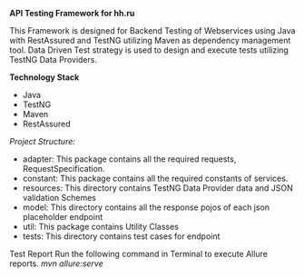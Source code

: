 
**API Testing Framework for hh.ru**

This Framework is designed for Backend Testing of Webservices using Java with RestAssured and TestNG utilizing Maven as dependency management tool. Data Driven Test strategy is used to design and execute tests utilizing TestNG Data Providers.

**Technology Stack**
* Java
* TestNG
* Maven
* RestAssured

*Project Structure:*

* adapter: This package contains all the required requests, RequestSpecification.
* constant: This package contains all the required constants of services.
* resources: This directory contains TestNG Data Provider data and JSON validation Schemes 
* model: This directory contains all the response pojos of each json placeholder endpoint
* util: This package contains Utility Classes
* tests: This directory contains test cases for endpoint

Test Report
Run the following command in Terminal to execute Allure reports.
*mvn allure:serve*